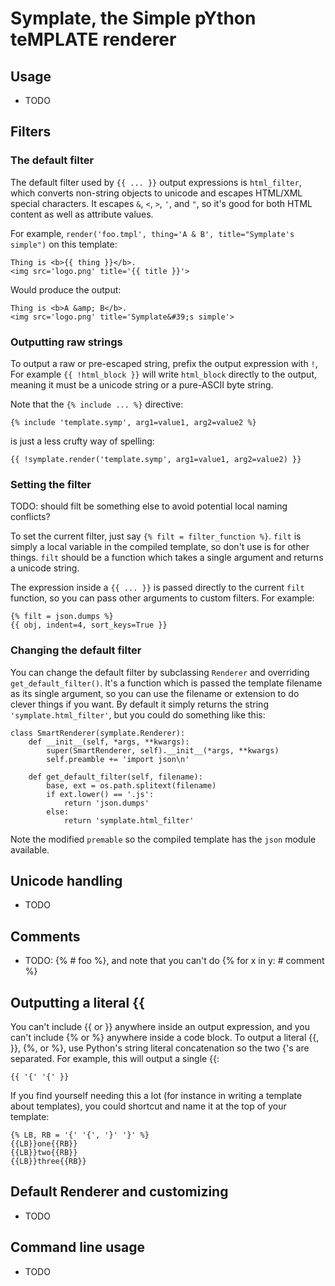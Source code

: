 Symplate, the Simple pYthon teMPLATE renderer
=============================================

Usage
-----

* TODO


Filters
-------

### The default filter

The default filter used by `{{ ... }}` output expressions is `html_filter`,
which converts non-string objects to unicode and escapes HTML/XML special
characters. It escapes `&`, `<`, `>`, `'`, and `"`, so it's good for both HTML
content as well as attribute values.

For example, `render('foo.tmpl', thing='A & B', title="Symplate's simple")` on
this template:

    Thing is <b>{{ thing }}</b>.
    <img src='logo.png' title='{{ title }}'>

Would produce the output:

    Thing is <b>A &amp; B</b>.
    <img src='logo.png' title='Symplate&#39;s simple'>

### Outputting raw strings

To output a raw or pre-escaped string, prefix the output expression with `!`,
For example `{{ !html_block }}` will write `html_block` directly to the
output, meaning it must be a unicode string or a pure-ASCII byte string.

Note that the `{% include ... %}` directive:

    {% include 'template.symp', arg1=value1, arg2=value2 %}

is just a less crufty way of spelling:

    {{ !symplate.render('template.symp', arg1=value1, arg2=value2) }}

### Setting the filter

TODO: should filt be something else to avoid potential local naming conflicts?

To set the current filter, just say `{% filt = filter_function %}`. `filt` is
simply a local variable in the compiled template, so don't use is for other
things. `filt` should be a function which takes a single argument and returns
a unicode string.

The expression inside a `{{ ... }}` is passed directly to the current `filt`
function, so you can pass other arguments to custom filters. For example:

    {% filt = json.dumps %}
    {{ obj, indent=4, sort_keys=True }}

### Changing the default filter

You can change the default filter by subclassing `Renderer` and overriding
`get_default_filter()`. It's a function which is passed the template filename
as its single argument, so you can use the filename or extension to do clever
things if you want. By default it simply returns the string
`'symplate.html_filter'`, but you could do something like this:

    class SmartRenderer(symplate.Renderer):
        def __init__(self, *args, **kwargs):
            super(SmartRenderer, self).__init__(*args, **kwargs)
            self.preamble += 'import json\n'

        def get_default_filter(self, filename):
            base, ext = os.path.splitext(filename)
            if ext.lower() == '.js':
                return 'json.dumps'
            else:
                return 'symplate.html_filter'

Note the modified `premable` so the compiled template has the `json` module
available.

Unicode handling
----------------

* TODO


Comments
--------

* TODO: {% # foo %}, and note that you can't do {% for x in y: # comment %}


Outputting a literal {{
-----------------------

You can't include {{ or }} anywhere inside an output expression, and you can't
include {% or %} anywhere inside a code block. To output a literal {{, }}, {%,
or %}, use Python's string literal concatenation so the two {'s are separated.
For example, this will output a single {{:

    {{ '{' '{' }}

If you find yourself needing this a lot (for instance in writing a template
about templates), you could shortcut and name it at the top of your template:

    {% LB, RB = '{' '{', '}' '}' %}
    {{LB}}one{{RB}}
    {{LB}}two{{RB}}
    {{LB}}three{{RB}}


Default Renderer and customizing
--------------------------------

* TODO


Command line usage
------------------

* TODO

